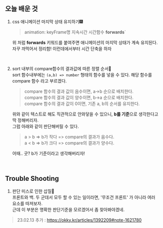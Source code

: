 ## 오늘 배운 것 
1. css 애니메이션 마지막 상태 유지하기🎆   

    > animation: keyFrame명 지속시간 시간함수 **forwards**`

    위 처럼 **forwards** 키워드를 붙여주면 애니메이션의 마지막 상태가 계속 유지된다. 
    자꾸 까먹어서 정리함! 이런데에서부터 시간 단축을 하자
    
    <br/>
    
 2. sort 내부의 compare함수의 결과값에 따른 정렬 순서🔢   
   sort 함수내부에는 `(a,b) => number` 형태의 함수를 넣을 수 있다. 해당 함수를 compare 함수 라고 부르겠다.  
     
     > compare 함수의 결과 값이 음수이면, a->b 순으로 배치한다.   
     > compare 함수의 결과 값이 양수이면, b->a 순으로 배치한다.  
     > compare 함수의 결과 값이 0이면, 기존 a, b의 순서를 유지한다.  
   
     위와 같이 텍스트로 해도 직관적으로 안와닿을 수 있으니, **b를 기준**으로 생각한다고 딱 정해버리자.   
     그럼 아래와 같이 판단해버릴 수 있다. 
   
    > a > b => b가 작다 => compare의 결과가 음수다.   
    > a < b => b가 크다 => compare의 결과가 양수다.  
      
    어때.. 굿? b가 기준이라고 생각해버리자!
   
   <br/>
   
   ## Trouble Shooting
   1. 판단 미스로 인한 삽질👺   
      프론트와 백. 두 군데서 모두 할 수 있는 일이라면, '무조건 프론트' 가 아니라 여러 요소를 따져보자.   
      근데 이 부분은 명확한 판단기준을 모르겠어서 좀 찾아봐야겠네. 
    
  >  23.02.13 추가 : https://okky.kr/articles/1392209#note-1621780
